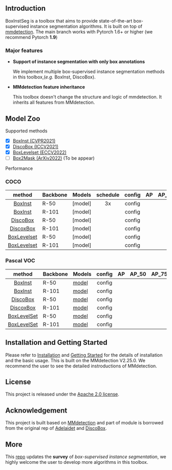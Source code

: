 
## Introduction
BoxInstSeg is a toolbox that aims to provide state-of-the-art box-supervised instance segmentation algorithms. 
It is built on top of [mmdetection](https://github.com/open-mmlab/mmdetection).
The main branch works with Pytorch 1.6+ or higher (we recommend Pytorch **1.9**)


### Major features

- **Support of instance segmentation with only box annotations**

   We implement multiple box-supervised instance segmentation methods in this toolbox,(*e.g.* BoxInst, DiscoBox).

- **MMdetection feature inheritance**

  This toolbox doesn't change the structure and logic of mmdetection. It inherits all features from MMdetection.

## Model Zoo
<summary> Supported methods </summary>

- [x] [BoxInst (CVPR2021)]()
- [x] [DiscoBox (ICCV2021)]()
- [x] [BoxLevelset (ECCV2022)]()
- [ ] [Box2Mask (ArXiv2022)]() (To be appear)

<summary> Performance </summary>

### COCO
|     method      | Backbone | Models    | schedule| config  | AP  | AP_50 | AP_75 | 
|:---------------:|----------|-----------|:-------:|:-------:|:---:|:-----:|:-----:|
|   [BoxInst]()   | R-50     | [model]   |   3x    |config   |     |       |       |
|   [BoxInst]()   | R-101    | [model]   |         |config   |     |       |       |
|  [DiscoBox]()   | R-50     | [model]   |         |config   |     |       |       |
|  [DiscoxBox]()  | R-101    | [model]   |         |config   |     |       |       |
| [BoxLevelset]() | R-50     | [model]   |         |config   |     |       |       | 
| [BoxLevelset]() | R-101    | [model]   |         |config   |     |       |       | 


### Pascal VOC

|     method      | Backbone | Models    | config  | AP  | AP_50 | AP_75 | 
|:---------------:|----------|-----------|:-------:|:---:|:-----:|:-----:|
|   [BoxInst]()   | R-50     | [model]() | config  |     |       |       |
|   [BoxInst]()   | R-101    | [model]() | config  |     |       |       |
|  [DiscoBox]()   | R-50     | [model]() | config  |     |       |       |
|  [DiscoxBox]()  | R-101    | [model]() | config  |     |       |       | 
| [BoxLevelSet]() | R-50     | [model]() | config  |     |       |       | 
| [BoxLevelSet]() | R-101    | [model]() | config  |     |       |       | 


## Installation and Getting Started
Please refer to [Installation]() and [Getting Started]() for the details of installation and the basic usage.
This is built on the MMdetection V2.25.0. We recommend the user to see the detailed instroductions of MMdetection.


## License

This project is released under the [Apache 2.0 license](LICENSE).


## Acknowledgement

This project is built based on [MMdetection](https://github.com/open-mmlab/mmdetection) and part of module is borrowed from the original rep of [Adelaidet](https://github.com/aim-uofa/AdelaiDet) and [DiscoBox](https://github.com/NVlabs/DiscoBox).

## More
This [repo](https://github.com/LiWentomng/Box-supervised-instance-segmentation) updates the **survey** of _box-supervised instance segmentation_, we highly welcome the user to develop more algorithms in this toolbox.

